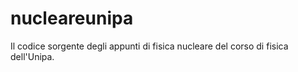 nucleareunipa
=============

Il codice sorgente degli appunti di fisica nucleare del corso di fisica dell'Unipa.